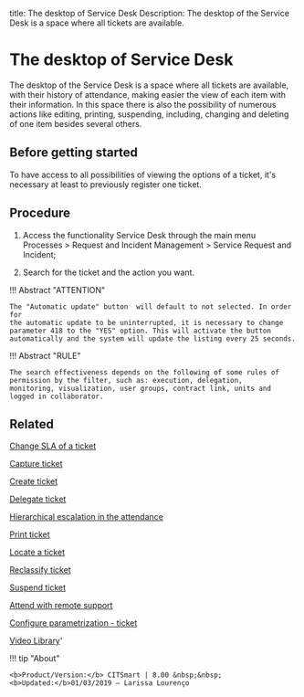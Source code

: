 title: The desktop of Service Desk
Description: The desktop of the Service Desk is a space where all tickets are available.

# The desktop of Service Desk
The desktop of the Service Desk is a space where all tickets are available, with their history of attendance, making easier the view of each item with their information. In this space there is also the possibility of numerous actions like editing, printing, suspending, including, changing and deleting of one item besides several others.

Before getting started
--------------------------

To have access to all possibilities of viewing the options of a ticket, it's
necessary at least to previously register one ticket.

Procedure
-------------

1.  Access the functionality Service Desk through the main menu Processes \>
    Request and Incident Management \> Service Request and Incident;

2.  Search for the ticket and the action you want.

!!! Abstract "ATTENTION"

    The "Automatic update" button  will default to not selected. In order for
    the automatic update to be uninterrupted, it is necessary to change
    parameter 418 to the "YES" option. This will activate the button
    automatically and the system will update the listing every 25 seconds.
    
!!! Abstract "RULE"

    The search effectiveness depends on the following of some rules of permission by the filter, such as: execution, delegation,             monitoring, visualization, user groups, contract link, units and logged in collaborator.

Related
-----------

[Change SLA of a ticket](/en-us/citsmart-platform-8/processes/tickets/use/change-SLA-of-a-ticket.html)

[Capture ticket](/en-us/citsmart-platform-8/processes/tickets/use/capture-ticket.html)

[Create ticket](/en-us/citsmart-platform-8/processes/tickets/use/create-ticket.html)

[Delegate ticket](/en-us/citsmart-platform-8/processes/tickets/use/delegate-ticket.html)

[Hierarchical escalation in the attendance](/en-us/citsmart-platform-8/processes/tickets/use/hierarchical-escalation-in-the-attendance.html)

[Print ticket](/en-us/citsmart-platform-8/processes/tickets/use/print-ticket.html)

[Locate a ticket](/en-us/citsmart-platform-8/processes/tickets/use/locate-a-ticket.html)

[Reclassify ticket](/en-us/citsmart-platform-8/processes/tickets/use/reclassify-ticket.html)

[Suspend ticket](/en-us/citsmart-platform-8/processes/tickets/use/suspend-ticket.html)

[Attend with remote support](/en-us/citsmart-platform-8/processes/tickets/use/attend-with-remote-support.html)

[Configure parametrization - ticket](/en-us/citsmart-platform-8/platform-administration/parameters-list/configure-parametrization-ticket.html)

<i class='fa fa-youtube-play  fa-2x' style='color:#97ce17;vertical-align: middle;'> </i> [Video Library](https://www.youtube.com/playlist?list=PLB5qK2uzf2RNrJnhiXj3dbmgsm9-quhfz)'

!!! tip "About"

    <b>Product/Version:</b> CITSmart | 8.00 &nbsp;&nbsp;
    <b>Updated:</b>01/03/2019 – Larissa Lourenço

